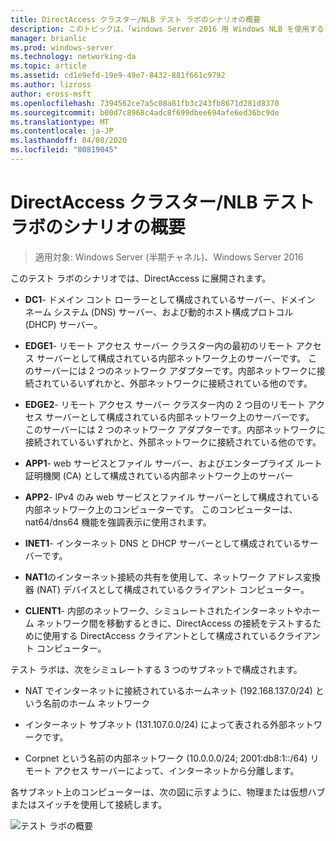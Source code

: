```yaml
---
title: DirectAccess クラスター/NLB テスト ラボのシナリオの概要
description: このトピックは、「windows Server 2016 用 Windows NLB を使用するクラスターでの DirectAccess のデモンストレーション」のテストラボガイドに含まれています。
manager: brianlic
ms.prod: windows-server
ms.technology: networking-da
ms.topic: article
ms.assetid: cd1e9efd-19e9-49e7-8432-881f661c9792
ms.author: lizross
author: eross-msft
ms.openlocfilehash: 7394562ce7a5c08a81fb3c243fb8671d281d8370
ms.sourcegitcommit: b00d7c8968c4adc8f699dbee694afe6ed36bc9de
ms.translationtype: MT
ms.contentlocale: ja-JP
ms.lasthandoff: 04/08/2020
ms.locfileid: "80819045"
---
```

# <a name="overview-of-the-directaccess-cluster-nlb-test-lab-scenario"></a>DirectAccess クラスター/NLB テスト ラボのシナリオの概要

>適用対象: Windows Server (半期チャネル)、Windows Server 2016

このテスト ラボのシナリオでは、DirectAccess に展開されます。  
  
-   **DC1**- ドメイン コント ローラーとして構成されているサーバー、ドメイン ネーム システム (DNS) サーバー、および動的ホスト構成プロトコル (DHCP) サーバー。  
  
-   **EDGE1**- リモート アクセス サーバー クラスター内の最初のリモート アクセス サーバーとして構成されている内部ネットワーク上のサーバーです。 このサーバーには 2 つのネットワーク アダプターです。内部ネットワークに接続されているいずれかと、外部ネットワークに接続されている他のです。  
  
-   **EDGE2**- リモート アクセス サーバー クラスター内の 2 つ目のリモート アクセス サーバーとして構成されている内部ネットワーク上のサーバーです。 このサーバーには 2 つのネットワーク アダプターです。内部ネットワークに接続されているいずれかと、外部ネットワークに接続されている他のです。  
  
-   **APP1**- web サービスとファイル サーバー、およびエンタープライズ ルート証明機関 (CA) として構成されている内部ネットワーク上のサーバー  
  
-   **APP2**- IPv4 のみ web サービスとファイル サーバーとして構成されている内部ネットワーク上のコンピューターです。 このコンピューターは、nat64/dns64 機能を強調表示に使用されます。  
  
-   **INET1**- インターネット DNS と DHCP サーバーとして構成されているサーバーです。  
  
-   **NAT1**のインターネット接続の共有を使用して、ネットワーク アドレス変換器 (NAT) デバイスとして構成されているクライアント コンピューター。  
  
-   **CLIENT1**- 内部のネットワーク、シミュレートされたインターネットやホーム ネットワーク間を移動するときに、DirectAccess の接続をテストするために使用する DirectAccess クライアントとして構成されているクライアント コンピューター。  
  
テスト ラボは、次をシミュレートする 3 つのサブネットで構成されます。  
  
-   NAT でインターネットに接続されているホームネット (192.168.137.0/24) という名前のホーム ネットワーク  
  
-   インターネット サブネット (131.107.0.0/24) によって表される外部ネットワークです。  
  
-   Corpnet という名前の内部ネットワーク (10.0.0.0/24; 2001:db8:1::/64) リモート アクセス サーバーによって、インターネットから分離します。  
  
各サブネット上のコンピューターは、次の図に示すように、物理または仮想ハブまたはスイッチを使用して接続します。  
  
![テスト ラボの概要](../../../media/Overview-of-the-Test-Lab-Scenario_5/TLG_DA_Cluster.png)  
  


